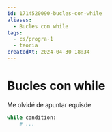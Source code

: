```yaml
---
id: 1714520090-bucles-con-while
aliases:
  - Bucles con while
tags:
  - cs/progra-1
  - teoria
createdAt: 2024-04-30 18:34
---
```


# Bucles con while

Me olvidé de apuntar equisde

```python
while condition:
	# ...
```
